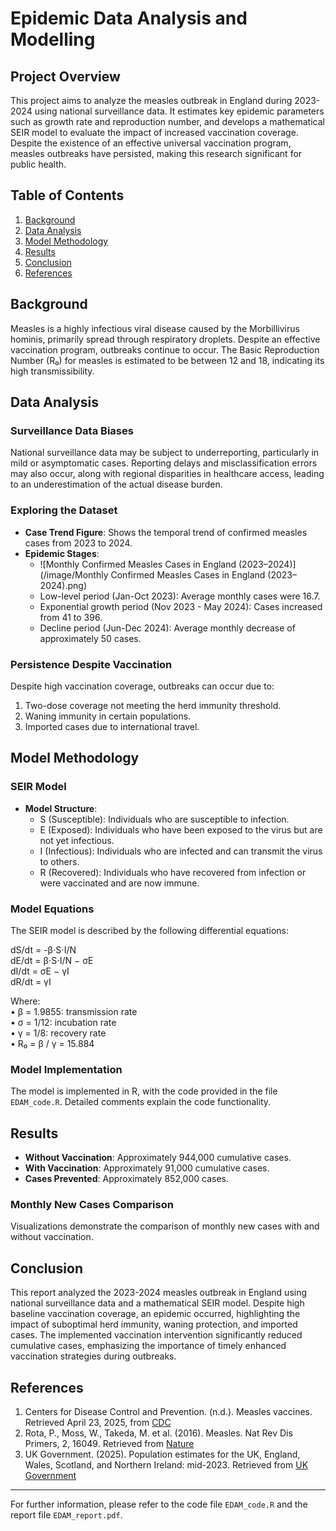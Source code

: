 # **Epidemic Data Analysis and Modelling**

## Project Overview
This project aims to analyze the measles outbreak in England during 2023-2024 using national surveillance data. It estimates key epidemic parameters such as growth rate and reproduction number, and develops a mathematical SEIR model to evaluate the impact of increased vaccination coverage. Despite the existence of an effective universal vaccination program, measles outbreaks have persisted, making this research significant for public health.

## Table of Contents
1. [Background](#background)
2. [Data Analysis](#data-analysis)
3. [Model Methodology](#model-methodology)
4. [Results](#results)
5. [Conclusion](#conclusion)
6. [References](#references)

## Background
Measles is a highly infectious viral disease caused by the Morbillivirus hominis, primarily spread through respiratory droplets. Despite an effective vaccination program, outbreaks continue to occur. The Basic Reproduction Number (R₀) for measles is estimated to be between 12 and 18, indicating its high transmissibility.

## Data Analysis
### Surveillance Data Biases
National surveillance data may be subject to underreporting, particularly in mild or asymptomatic cases. Reporting delays and misclassification errors may also occur, along with regional disparities in healthcare access, leading to an underestimation of the actual disease burden.

### Exploring the Dataset
- **Case Trend Figure**: Shows the temporal trend of confirmed measles cases from 2023 to 2024.
- **Epidemic Stages**:
  - ![Monthly Confirmed Measles Cases in England (2023–2024)](/image/Monthly Confirmed Measles Cases in England (2023–2024).png)
  - Low-level period (Jan-Oct 2023): Average monthly cases were 16.7.
  - Exponential growth period (Nov 2023 - May 2024): Cases increased from 41 to 396.
  - Decline period (Jun-Dec 2024): Average monthly decrease of approximately 50 cases.

### Persistence Despite Vaccination
Despite high vaccination coverage, outbreaks can occur due to:
1. Two-dose coverage not meeting the herd immunity threshold.
2. Waning immunity in certain populations.
3. Imported cases due to international travel.

## Model Methodology
### SEIR Model
- **Model Structure**:
  - S (Susceptible): Individuals who are susceptible to infection.
  - E (Exposed): Individuals who have been exposed to the virus but are not yet infectious.
  - I (Infectious): Individuals who are infected and can transmit the virus to others.
  - R (Recovered): Individuals who have recovered from infection or were vaccinated and are now immune.

### Model Equations
The SEIR model is described by the following differential equations:

dS/dt = -β⋅S⋅I/N   
dE/dt = β⋅S⋅I/N − σE   
dI/dt = σE − γI   
dR/dt = γI 

Where:  
• β = 1.9855: transmission rate  
• σ = 1/12: incubation rate  
• γ = 1/8: recovery rate  
• R₀ = β / γ = 15.884  

### Model Implementation
The model is implemented in R, with the code provided in the file `EDAM_code.R`. Detailed comments explain the code functionality.

## Results
- **Without Vaccination**: Approximately 944,000 cumulative cases.
- **With Vaccination**: Approximately 91,000 cumulative cases.
- **Cases Prevented**: Approximately 852,000 cases.

### Monthly New Cases Comparison
Visualizations demonstrate the comparison of monthly new cases with and without vaccination.

## Conclusion
This report analyzed the 2023-2024 measles outbreak in England using national surveillance data and a mathematical SEIR model. Despite high baseline vaccination coverage, an epidemic occurred, highlighting the impact of suboptimal herd immunity, waning protection, and imported cases. The implemented vaccination intervention significantly reduced cumulative cases, emphasizing the importance of timely enhanced vaccination strategies during outbreaks.

## References
1. Centers for Disease Control and Prevention. (n.d.). Measles vaccines. Retrieved April 23, 2025, from [CDC](https://www.cdc.gov/measles/vaccines/index.html)
2. Rota, P., Moss, W., Takeda, M. et al. (2016). Measles. Nat Rev Dis Primers, 2, 16049. Retrieved from [Nature](https://doi.org/10.1038/nrdp.2016.49)
3. UK Government. (2025). Population estimates for the UK, England, Wales, Scotland, and Northern Ireland: mid-2023. Retrieved from [UK Government](https://assets.publishing.service.gov.uk/media/67d875029dc953ac3bfe937b/1_Population_18_03_2025.pdf)

---

For further information, please refer to the code file `EDAM_code.R` and the report file `EDAM_report.pdf`.
